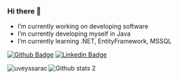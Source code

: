 ### Hi there 👋

-  I’m currently working on developing software
-  I’m currently developing myself in Java
-  I’m currently learning .NET, EntityFramework, MSSQL

[![Github Badge](https://img.shields.io/badge/-Github-000?style=quare&labelColor=000&logo=Github&logoColor=white&link=link)](https://github.com/uveyssarac) 
[![Linkedin Badge](https://img.shields.io/badge/-Linkedin-3B57C9?style=flat-quare&labelColor=3B57C9&logo=Linkedin&logoColor=white&link=link)](https://www.linkedin.com/in/uveyssarac/)

<p><img align="left" src="https://github-readme-stats.vercel.app/api/top-langs?username=uveyssarac&show_icons=true&locale=en&layout=compact&theme=radical" alt="uveyssarac" />

</p>

![Github stats 2](https://github-readme-stats.vercel.app/api?username=uveyssarac&show_icons=true&theme=radical)


